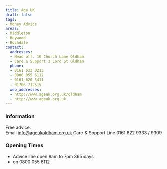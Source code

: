 ```yaml
---
title: Age UK
draft: false
tags:
- Money Advice
areas:
- Middleton
- Heywood
- Rochdale
contact:
  addresses:
  - Head off. 10 Church Lane Oldham
  - Care & Support 3 Lord St Oldham
  phone:
  - 0161 633 0213
  - 0800 055 6112
  - 0161 620 5411
  - 01706 712515
  web_addresses:
  - http://www.ageuk.org.uk/oldham
  - http://www.ageuk.org.uk
---
```


### Information
Free advice.  
Email info@ageukoldham.org.uk
Care & Sopport Line 0161 622 9333 / 9309

### Opening Times
* Advice line open 8am to 7pm 365 days
* on 0800 055 6112

